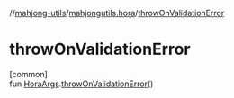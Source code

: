 //[mahjong-utils](../../index.md)/[mahjongutils.hora](index.md)/[throwOnValidationError](throw-on-validation-error.md)

# throwOnValidationError

[common]\
fun [HoraArgs](-hora-args/index.md).[throwOnValidationError](throw-on-validation-error.md)()
